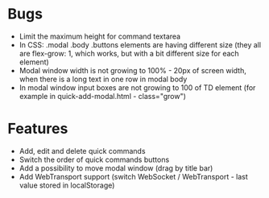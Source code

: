 # Bugs

- Limit the maximum height for command textarea
- In CSS: .modal .body .buttons elements are having different size (they all are flex-grow: 1, which works, but with a bit different size for each element)
- Modal window width is not growing to 100% - 20px of screen width, when there is a long text in one row in modal body
- In modal window input boxes are not growing to 100 of TD element (for example in quick-add-modal.html - class="grow")

# Features

- Add, edit and delete quick commands
- Switch the order of quick commands buttons
- Add a possibility to move modal window (drag by title bar)
- Add WebTransport support (switch WebSocket / WebTransport - last value stored in localStorage)
